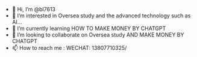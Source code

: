 - 👋 Hi, I’m @bl7613
- 👀 I’m interested in Oversea study and the advanced technology such as AI...
- 🌱 I’m currently learning HOW TO MAKE MONEY BY CHATGPT
- 💞️ I’m looking to collaborate on Oversea study AND MAKE MONEY BY CHATGPT
- 📫 How to reach me : WECHAT: 13807710325/

<!---
bl7613/bl7613 is a ✨ special ✨ repository because its `README.md` (this file) appears on your GitHub profile.
You can click the Preview link to take a look at your changes.
--->
